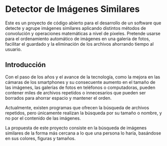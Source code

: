 # Detector de Imágenes Similares
Este es un proyecto de código abierto para el desarrollo de un software que detecte y agrupe imágenes similares aplicando distintos métodos de convolución y operaciones matemáticas a nivel de pixeles. Pretende usarse para el ordenamiento automático de imágenes en una galería de fotos, facilitar el guardado y la eliminación de los archivos ahorrando tiempo al usuario.

## Introducción
Con el paso de los años y el avance de la tecnología, como la mejora en las cámaras de los smartphones y su consecuente aumento en el tamaño de las imágenes, las galerías de fotos en teléfonos o computadoras, pueden contener miles de archivos repetidos o innecesarios que pueden ser borrados para ahorrar espacio y mantener el orden.

Actualmente, existen programas que ofrecen la búsqueda de archivos repetidos, pero únicamente realizan la búsqueda por su tamaño o nombre, y no por el contenido de las imágenes.

La propuesta de este proyecto consiste en la búsqueda de imágenes similares de la forma más cercana a lo que una persona lo haría, basándose en sus colores, figuras y tamaños.

